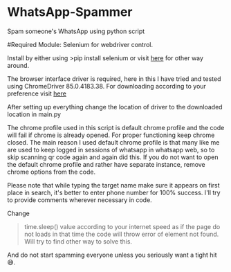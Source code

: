 # WhatsApp-Spammer
Spam someone's WhatsApp using python script

#Required Module:
Selenium for webdriver control.
 
 Install by either using 
                       >pip install selenium
                        or visit <a href="https://selenium-python.readthedocs.io/installation.html#downloading-python-bindings-for-selenium" target="_blank">here</a> for other way around.
                        
 The browser interface driver is required, here in this I have tried and tested using ChromeDriver 85.0.4183.38.
 For downloading according to your preference visit <a href="https://selenium-python.readthedocs.io/installation.html#drivers" target="_blank">here</a>
 
 After setting up everything change the location of driver to the downloaded location in main.py
 
 The chrome profile used in this script is default chrome profile and the code will fail if chrome is already opened.
 For proper functioning keep chrome closed.
 The main reason I used default chrome profile is that many like me are used to keep logged in sessions of whatsapp in whatsapp web,
 so to skip scanning qr code again and again did this. 
 If you do not want to open the default chrome profile and rather have separate instance, remove chrome options from the code.
 
 Please note that while typing the target name make sure it appears on first place in search, it's better to enter phone number for 100% success.
 I'll try to provide comments wherever necessary in code.
 
 Change 
 >time.sleep() 
 value according to your internet speed as if the page do not loads in that time the code will throw error of element not found. 
 Will try to find other way to solve this.
 
 And do not start spamming everyone unless you seriously want a tight hit 😅.
